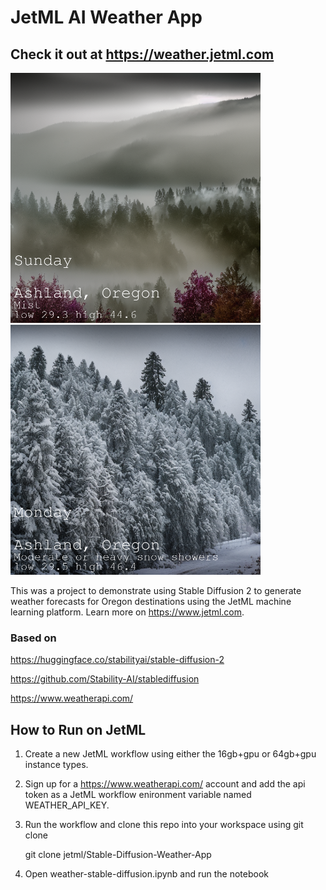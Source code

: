 # JetML AI Weather App

## Check it out at  https://weather.jetml.com

<a href="https://weather.jetml.com">
    <img src="images/Ashland,%20Oregon-2023-01-01.png" width="400">
    <img src="images/Ashland,%20Oregon-2023-01-02.png" width="400">
</a>

This was a project to demonstrate using Stable Diffusion 2 to generate weather forecasts for Oregon destinations using the JetML machine learning platform. Learn more on https://www.jetml.com. 

### Based on ###

https://huggingface.co/stabilityai/stable-diffusion-2

https://github.com/Stability-AI/stablediffusion

https://www.weatherapi.com/



## How to Run on JetML

1. Create a new JetML workflow using either the 16gb+gpu or 64gb+gpu instance types.
2. Sign up for a https://www.weatherapi.com/ account and add the api token as a JetML workflow enironment variable named WEATHER_API_KEY.
3. Run the workflow and clone this repo into your workspace using git clone

    git clone jetml/Stable-Diffusion-Weather-App

5. Open weather-stable-diffusion.ipynb and run the notebook


